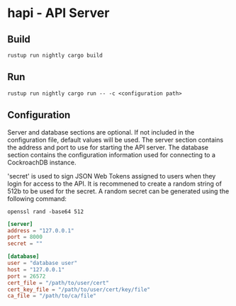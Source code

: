 hapi - API Server
=================

Build
-----

```
rustup run nightly cargo build
```

Run
---

```
rustup run nightly cargo run -- -c <configuration path>
```

Configuration
-------------

Server and database sections are optional. If not included in the configuration
file, default values will be used. The server section contains the address
and port to use for starting the API server. The database section contains
the configuration information used for connecting to a CockroachDB instance. 

'secret' is used to sign JSON Web Tokens assigned to users when they login
for access to the API. It is recommened to create a random string of 512b to
be used for the secret. A random secret can be generated using the following
command:

```
openssl rand -base64 512
```

```toml
[server]
address = "127.0.0.1"
port = 8000
secret = ""

[database]
user = "database user"
host = "127.0.0.1"
port = 26572
cert_file = "/path/to/user/cert"
cert_key_file = "/path/to/user/cert/key/file"
ca_file = "/path/to/ca/file"
```
